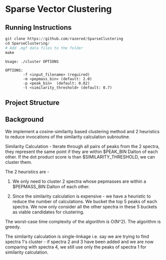 # Sparse Vector Clustering

## Running Instructions

```python
git clone https://github.com/razered/SparseClustering
cd SparseClustering/
# Add .mgf data files to the folder
make 
```

```
Usage: ./cluster OPTIONS

OPTIONS:
        -f <input_filename> (required)
        -m <pepmass_bin> (default: 2.0)
        -p <peak_bin>  (default: 0.02)
        -t <similarity_threshold> (default: 0.7)
```

## Project Structure


## Background

We implement a cosine-similarity based clustering method and 2 heuristics to reduce invocations of the similarity calculation subroutine.

Similarity Calculation - Iterate through all pairs of peaks from the 2 spectra, they represent the same point if they are within $PEAK_BIN Dalton of each other. If the dot product score is than $SIMILARITY_THRESHOLD, we can cluster them.

The 2 heuristics are - 
1. We only need to cluster 2 spectra whose pepmasses are within a $PEPMASS_BIN Dalton  of each other.

2. Since the similarity calculation is expensive - we have a heuristic to reduce the number of calculations. We bucket the top 5 peaks of each spectra. We now only consider all the other spectra in these 5 buckets as viable candidates for clustering.

The worst-case time complexity of the algorithm is O(N^2). The algorithm is greedy. 

The similarity calculation is single-linkage i.e. say we are trying to find spectra 1's cluster - if spectra 2 and 3 have been added and we are now comparing with spectra 4, we still use only the peaks of spectra 1 for similarity calculation.